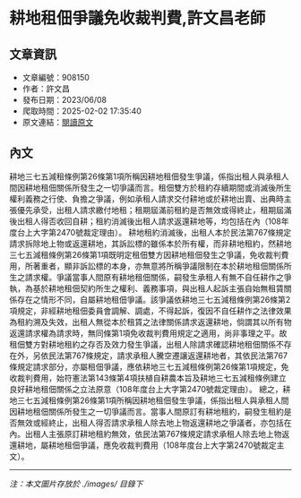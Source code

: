 # 耕地租佃爭議免收裁判費,許文昌老師

## 文章資訊
- 文章編號：908150
- 作者：許文昌
- 發布日期：2023/06/08
- 爬取時間：2025-02-02 17:35:40
- 原文連結：[閱讀原文](https://real-estate.get.com.tw/Columns/detail.aspx?no=908150)

## 內文
耕地三七五減租條例第26條第1項所稱因耕地租佃發生爭議，係指出租人與承租人間因耕地租佃關係所發生之一切爭議而言。租佃雙方於租約存續期間或消滅後所生權利義務之行使、負擔之爭議，例如承租人請求交付耕地或於耕地出賣、出典時主張優先承受，出租人請求繳付地租；租期屆滿前租約是否無效或得終止，租期屆滿後出租人得否收回自耕；租約消滅後出租人請求返還耕地等，均包括在內（108年度台上大字第2470號裁定理由）。
耕地租約消滅後，出租人本於民法第767條規定請求拆除地上物或返還耕地，其訴訟標的雖係本於所有權，而非耕地租約，然耕地三七五減租條例第26條第1項既明定租佃雙方因耕地租佃發生之爭議，免收裁判費用，所著重者，顯非訴訟標的本身，亦無意將所稱爭議限制在本於耕地租佃關係所生之請求權。爭議當事人間原有耕地租佃關係，嗣發生承租人有無不自任耕作之爭執，為基於耕地租佃契約所生之權利、義務事項，與出租人起訴主張自始無租賃關係存在之情形不同，自屬耕地租佃爭議。該爭議依耕地三七五減租條例第26條第2項規定，非經耕地租佃委員會調解、調處，不得起訴，復因不自任耕作之法律效果為租約溯及失效，出租人無從本於租賃之法律關係請求返還耕地，倘謂其以所有物返還請求權為請求時，無同條第1項免收裁判費用規定之適用，尚非事理之平。故租佃雙方對耕地租約之存否及效力發生爭議，出租人除請求確認耕地租佃關係不存在外，另依民法第767條規定，請求承租人騰空遷讓返還耕地者，其依民法第767條規定請求部分，亦屬租佃爭議，應依耕地三七五減租條例第26條第1項規定，免收裁判費用，始符憲法第143條第4項扶植自耕農本旨及耕地三七五減租條例建立良好耕地租佃關係之立法原意（108年度台上大字第2470號裁定理由）。
總之，耕地三七五減租條例第26條第1項所稱因耕地租佃發生爭議，係指出租人與承租人間因耕地租佃關係所發生之一切爭議而言。當事人間原訂有耕地租約，嗣發生租約是否無效或經終止，出租人得否請求承租人除去地上物返還耕地之爭議者，亦包括在內。出租人主張原訂耕地租約無效，依民法第767條規定請求承租人除去地上物返還耕地，屬耕地租佃爭議，應免收裁判費用（108年度台上大字第2470號裁定主文）。

---
*注：本文圖片存放於 ./images/ 目錄下*
